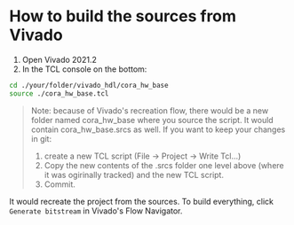 # How to build the sources from Vivado

1. Open Vivado 2021.2
2. In the TCL console on the bottom:

```bash
cd ./your/folder/vivado_hdl/cora_hw_base
source ./cora_hw_base.tcl
```
> Note: because of Vivado's recreation flow, there would be a new folder named cora_hw_base where you source the script. It would contain cora_hw_base.srcs as well. If you want to keep your changes in git:
> 1. create a new TCL script (File -> Project -> Write Tcl...)
> 2. Copy the new contents of the .srcs folder one level above (where it was ogirinally tracked) and the new TCL script. 
> 3. Commit.


It would recreate the project from the sources. 
To build everything, click `Generate bitstream` in Vivado's Flow Navigator.
